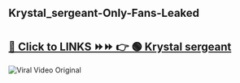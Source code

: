 
 ## Krystal_sergeant-Only-Fans-Leaked

# <h2><a href="https://clipsfans.com/Krystal_sergeant&ref=git">🔗 Click to LINKS ⏩⏩ 👉 🟢 Krystal sergeant </a></h2>

<a href="https://clipsfans.com/Krystal_sergeant&ref=git" rel="nofollow" data-target="animated-image.originalLink"><img src="https://i.ibb.co.com/xMMVF88/686577567.gif" alt="Viral Video Original" style="max-width: 100%; display: inline-block;" data-target="animated-image.originalImage"></a>
